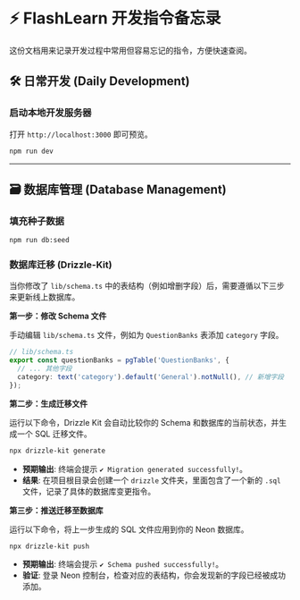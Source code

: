 # ⚡ FlashLearn 开发指令备忘录

这份文档用来记录开发过程中常用但容易忘记的指令，方便快速查阅。

## 🛠️ 日常开发 (Daily Development)

### 启动本地开发服务器

打开 `http://localhost:3000` 即可预览。

```bash
npm run dev
```

---

## 🗃️ 数据库管理 (Database Management)

### 填充种子数据

```bash
npm run db:seed
```

### 数据库迁移 (Drizzle-Kit)

当你修改了 `lib/schema.ts` 中的表结构（例如增删字段）后，需要遵循以下三步来更新线上数据库。

**第一步：修改 Schema 文件**

手动编辑 `lib/schema.ts` 文件，例如为 `QuestionBanks` 表添加 `category` 字段。

```ts
// lib/schema.ts
export const questionBanks = pgTable('QuestionBanks', {
  // ... 其他字段
  category: text('category').default('General').notNull(), // 新增字段
});
```

**第二步：生成迁移文件**

运行以下命令，Drizzle Kit 会自动比较你的 Schema 和数据库的当前状态，并生成一个 SQL 迁移文件。

```bash
npx drizzle-kit generate
```

- **预期输出**: 终端会提示 `✔ Migration generated successfully!`。
- **结果**: 在项目根目录会创建一个 `drizzle` 文件夹，里面包含了一个新的 `.sql` 文件，记录了具体的数据库变更指令。

**第三步：推送迁移至数据库**

运行以下命令，将上一步生成的 SQL 文件应用到你的 Neon 数据库。

```bash
npx drizzle-kit push
```

- **预期输出**: 终端会提示 `✔ Schema pushed successfully!`。
- **验证**: 登录 Neon 控制台，检查对应的表结构，你会发现新的字段已经被成功添加。


